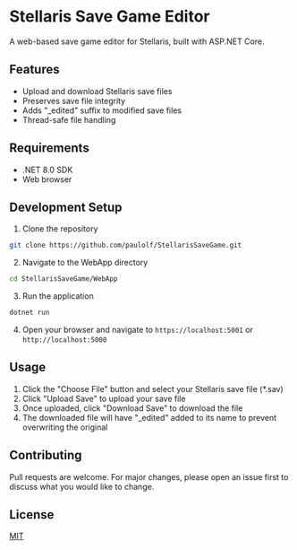 # Stellaris Save Game Editor

A web-based save game editor for Stellaris, built with ASP.NET Core.

## Features

- Upload and download Stellaris save files
- Preserves save file integrity
- Adds "_edited" suffix to modified save files
- Thread-safe file handling

## Requirements

- .NET 8.0 SDK
- Web browser

## Development Setup

1. Clone the repository
```bash
git clone https://github.com/paulolf/StellarisSaveGame.git
```

2. Navigate to the WebApp directory
```bash
cd StellarisSaveGame/WebApp
```

3. Run the application
```bash
dotnet run
```

4. Open your browser and navigate to `https://localhost:5001` or `http://localhost:5000`

## Usage

1. Click the "Choose File" button and select your Stellaris save file (*.sav)
2. Click "Upload Save" to upload your save file
3. Once uploaded, click "Download Save" to download the file
4. The downloaded file will have "_edited" added to its name to prevent overwriting the original

## Contributing

Pull requests are welcome. For major changes, please open an issue first to discuss what you would like to change.

## License

[MIT](https://choosealicense.com/licenses/mit/)
